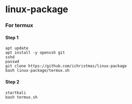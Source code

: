 # linux-package
### For termux
#### Step 1
    apt update
    apt install -y openssh git
    sshd
    passwd
    git clone https://github.com/ichristmas/linux-package
    bash linux-package/termux.sh

#### Step 2
    startkali
    bash termux.sh
